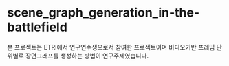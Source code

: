# scene_graph_generation_in-the-battlefield

본 프로젝트는 ETRI에서 연구연수생으로서 참여한 프로젝트이며 비디오기반 프레임 단위별로 장면그래프를 생성하는 방법이 연구주제였습니다.


